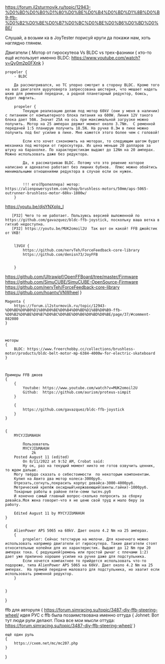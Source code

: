 https://forum.il2sturmovik.ru/topic/12943-%D0%BD%D0%B0%D1%80%D0%BE%D0%B4%D0%BD%D1%8B%D0%B9-ffb-%D0%B2%D0%BE%D0%B7%D0%BC%D0%BE%D0%B6%D0%BD%D0%BE/



Слушай, а возьми ка в JoyTester порисуй круги да покажи нам, хоть наглядно глянем.



Двигатели
{
    Мотор от гироскутеоа Vs BLDC vs трех-фазники
    {
        кто-то ещё использует именно BLDC: https://www.youtube.com/watch?v=Qy0m2p0FXnk
    }


    propeler {
        - BLDC

        Да рассматривался, но ТС упорно смотрит в сторону BLDC. Кроме того на вал двигателя шуруповерта запрессована шестерня, что мешает надеть шкив для ременной передачи, а родной планетарный редуктор, боюсь, будет люфтить. 

        propeler {
            Текущую реализацию делаю под мотор 60kV (они у меня в наличии) с питанием от компьютерного блока питания на 600W. Линия 12V такого блока дает 50А. Значит 25А на ось при максимальной загрузке можно получить. Мотор на 25 амперах держит момент около 3.7Nm.  С ременной передачей 1:5 планирую получить 18.5N. На ручке 0.3м в пике можно получить под 6кг усилие в пике. Мне кажется этого более чем с головой! 

            Если кто хочет сэкономить на моторах, то следующим шагом будет механика под моторки от гироскутера. Их цена меньше 20 долларов за штуку на барахолке. По характеристикам выдают до 12Nm на 20 амперах. Можно использовать даже без редуктора. 
             
            Да, я рассматриваю BLDC. Потому что это решение которое написано и адекватно работает без лишних бубнов.  Плюс можно обойтись минимальными отношениями редуктора в случае если он нужен.


            !!! его(Пропеллера) мотор: https://alienpowersystem.com/shop/brushless-motors/50mm/aps-5065-outrunner-brushless-motor-60kv-1800w/
        }


https://youtu.be/djsYNXpIq_I


       [P32] Чего то не работает. Пользуюсь версией выложенной по https://github.com/gavazquez/bldc-ffb-joystick, поскольку ваша ветка в гитхаб недоступна.
       [P32] https://youtu.be/MUK2omoil2U  Так вот он какой! FFB джойстик от VKB! 


        l3VGV {
            https://github.com/nervTeh/ForceFeedback-core-library
            https://github.com/denisn73/JoyFFB


        }
https://github.com/Ultrawipf/OpenFFBoard/tree/master/Firmware
https://github.com/SimuCUBE/SimuCUBE-OpenSource-Firmware
https://github.com/nervTeh/ForceFeedback-core-library
https://github.com/hoantv/VNWheel 
    }


    Magenta {
        https://forum.il2sturmovik.ru/topic/12943-%D0%BD%D0%B0%D1%80%D0%BE%D0%B4%D0%BD%D1%8B%D0%B9-ffb-%D0%B2%D0%BE%D0%B7%D0%BC%D0%BE%D0%B6%D0%BD%D0%BE/page/37/#comment-882080
    }



    моторы
    {
        BLDC: https://www.freerchobby.cc/collections/brushless-motor/products/bldc-belt-motor-mp-6384-4000w-for-electric-skateboard
    }



    Примеры FFB джоев
    {
        {
            Youtube: https://www.youtube.com/watch?v=MUK2omoil2U
            Github:  https://github.com/aurism/proteus-simpit
        }

        {
            https://github.com/gavazquez/bldc-ffb-joystick
        }
    }


    {
        MYCYJIbMAHUH

            Пользователь
            MYCYJIbMAHUH
                2k
        Posted August 11 (edited)
            On 8/11/2022 at 9:52 AM, Crobat said:
            Ну ок, раз на текущий момент никто не готов озвучить ценник, то ждем дальше.
        Могу твёрдо сказать о себестоимости  по некоторым компонентам.
        Купил на Авито два мотор колеса-3000руб.
        Отрезать,согнуть,покрасить корпус девайса-3000-4000руб.
        Метрический крепёж оксидный\нержавеющий(винты.гайки)-1000руб.
        Токарные работы в районе пяти-семи тысяч.руб
        И конечно самый главный вопрос-сколько попросить за сборку девайса.Моя жена говорит-что я не ценю свой труд и мало беру за работу.

        Edited August 11 by MYCYJIbMAHUH 
    }

    {
        AlienPower APS 5065 на 60kV. Дает около 4.2 Nm на 25 амперах. 
        {
            propeler: Сейчас тетстирую на мелочи. Для конечного можно использовать например двигатели от гироскутера. Такие двигатели стоят относительные копейки для их характеристик. Выдают до 12 Nm при 20 амперах тока. С редукцией(ремень или простой рычаг с плечами 1:2)  дает уже прилично хорошее усилие на ручке даже для подстульника. 
            Если хочется компактнее то прийдется использовать что-то подороже, типа AlienPower APS 5065 на 60kV. Дает около 4.2 Nm на 25 амперах.  На прямой передаче маловато для подстульника, но хватит если использовать ременной редуктор. 
        }


    }

 

}

ffb для авторуля
{
    https://forum.simracing.su/topic/3487-diy-ffb-steering-wheel/
    идея РУС с ffb была позаимствована именно оттуда
    {
        Johnet:
            Вот тут люди рули делают. Пока все мои мысли оттуда:
            https://forum.simracing.su/topic/3487-diy-ffb-steering-wheel/ 
    }


    ещё один руль
    {
        https://cxem.net/mc/mc207.php
    }
}


